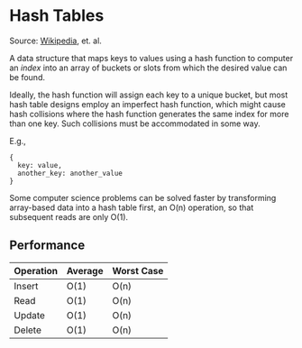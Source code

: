 # Hash Tables
Source: [Wikipedia](https://en.wikipedia.org/wiki/Hash_table), et. al.

A data structure that maps keys to values using a hash function to computer an _index_ into an array of buckets or slots from which the desired value can be found.

Ideally, the hash function will assign each key to a unique bucket, but most hash table designs employ an imperfect hash function, which might cause hash collisions where the hash function generates the same index for more than one key. Such collisions must be accommodated in some way.

E.g.,
```
{
  key: value,
  another_key: another_value
}
```

Some computer science problems can be solved faster by transforming array-based data into a hash table first, an O(n) operation, so that subsequent reads are only O(1).

## Performance
| Operation| Average | Worst Case |
|----------|---------|------------|
| Insert   | O(1)    | O(n)       |
| Read     | O(1)    | O(n)       |
| Update   | O(1)    | O(n)       |
| Delete   | O(1)    | O(n)       |

